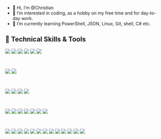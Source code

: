 - 👋 Hi, I’m @Christian
- 👀 I’m interested in coding, as a hobby on my free time and for day-to-day work.
- 🌱 I’m currently learning PowerShell, JSON, Linux, Git, shell, C# etc.

## 💼 Technical Skills & Tools

![](https://img.shields.io/badge/Code-PowerShell-informational?style=flat&logo=PowerShell&color=0078d7)
![](https://img.shields.io/badge/Code-MS_SQL-informational?style=flat&logo=microsoftsqlserver&color=CC2927)
![](https://img.shields.io/badge/Code-GNU_Bash_Scripting-informational?style=flat&logo=gnubash&color=293137)
![](https://img.shields.io/badge/Code-JSON-informational?style=flat&logo=JSON&color=494654)
![](https://img.shields.io/badge/Code-YAML-informational?style=flat&logo=ycombinator&color=494654)
![](https://img.shields.io/badge/Code-XML-informational?style=flat&logo=xrp&color=F39C12)

</br>

![](https://img.shields.io/badge/Shell-Windows_Terminal-informational?style=flat&logo=windowsterminal&color=393939)
![](https://img.shields.io/badge/Shell-Linux_Terminal-informational?style=flat&logo=gnometerminal&color=322F36)

</br>

![](https://img.shields.io/badge/OS-Windows_11-informational?style=flat&logo=windows11&color=00A4EF)
![](https://img.shields.io/badge/OS-Android-informational?style=flat&logo=Android&color=1ED981)
![](https://img.shields.io/badge/OS-Fedora-informational?style=flat&logo=Fedora&color=2F94CB)
![](https://img.shields.io/badge/OS-openSUSE-informational?style=flat&logo=openSUSE&color=73ba25)

</br>

![](https://img.shields.io/badge/HW-Lenovo-informational?style=flat&logo=Lenovo&color=E2231A)
![](https://img.shields.io/badge/HW-DELL-informational?style=flat&logo=DELL&color=007DB8)
![](https://img.shields.io/badge/HW-LG-informational?style=flat&logo=LG&color=A50034)
![](https://img.shields.io/badge/HW-HP-informational?style=flat&logo=HP&color=0096D6)
![](https://img.shields.io/badge/HW-SAMSUNG-informational?style=flat&logo=SAMSUNG&color=1428A0)
![](https://img.shields.io/badge/HW-Baseus-informational?style=flat&logo=bookalope&color=fce94f)
![](https://img.shields.io/badge/HW-Logitech-informational?style=flat&logo=Logitech&color=00B8FC)

</br>

![](https://img.shields.io/badge/Tools-VS_Code-informational?style=flat&logo=visualstudiocode&color=0078d7)
![](https://img.shields.io/badge/Tools-Notepad++-informational?style=flat&logo=notepadplusplus&color=33E200)
![](https://img.shields.io/badge/Tools-Geany-informational?style=flat&logo=genius&color=fce94f)
![](https://img.shields.io/badge/Tools-NeoVim-informational?style=flat&logo=NeoVim&color=49998D)
![](https://img.shields.io/badge/Tools-MS_CMTrace-informational?style=flat&logo=windows&color=7A7A7A)
![](https://img.shields.io/badge/Tools-LogMeIn-informational?style=flat&logo=LogMeIn&color=21C1EC)
![](https://img.shields.io/badge/Tools-Azure-informational?style=flat&logo=microsoftazure&color=0080FF)
![](https://img.shields.io/badge/Tools-MS_SSMS-informational?style=flat&logo=microsoftsqlserver&color=CC2927)
![](https://img.shields.io/badge/Tools-MS_Teams-informational?style=flat&logo=microsoftteams&color=505AC9)
![](https://img.shields.io/badge/Tools-Skype_for_Business-informational?style=flat&logo=skypeforbusiness&color=0096D6)
![](https://img.shields.io/badge/Tools-NuGet-informational?style=flat&logo=NuGet&color=004880)
![](https://img.shields.io/badge/Tools-GitHub-informational?style=flat&logo=GitHub&color=181717)
![](https://img.shields.io/badge/Tools-Git-informational?style=flat&logo=Git&color=F05032)


<!---
ChristianMCI/Main is a ✨ special ✨ repository because its `README.md` (this file) appears on your GitHub profile.
You can click the Preview link to take a look at your changes.
--->
